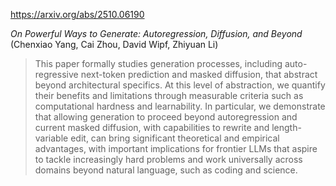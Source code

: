 https://arxiv.org/abs/2510.06190

*On Powerful Ways to Generate: Autoregression, Diffusion, and Beyond* (Chenxiao Yang, Cai Zhou, David Wipf, Zhiyuan Li)

> This paper formally studies generation processes, including auto-regressive next-token prediction and masked diffusion, that abstract beyond architectural specifics. At this level of abstraction, we quantify their benefits and limitations through measurable criteria such as computational hardness and learnability. In particular, we demonstrate that allowing generation to proceed beyond autoregression and current masked diffusion, with capabilities to rewrite and length-variable edit, can bring significant theoretical and empirical advantages, with important implications for frontier LLMs that aspire to tackle increasingly hard problems and work universally across domains beyond natural language, such as coding and science.

